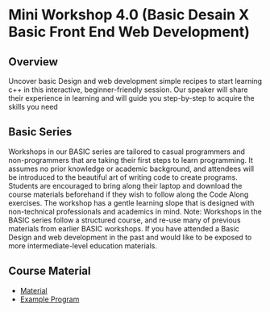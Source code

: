 # Mini Workshop 4.0 (Basic Desain X Basic Front End Web Development)

## Overview
Uncover basic Design and web development simple recipes to start learning c++ in this interactive, beginner-friendly session.
Our speaker will share their experience in learning and will guide you step-by-step to acquire the skills you need 

## Basic Series
Workshops in our BASIC series are tailored to casual programmers and non-programmers that are taking their first steps to learn programming. It assumes no prior knowledge or academic background, and attendees will be introduced to the beautiful art of writing code to create programs.
Students are encouraged to bring along their laptop and download the course materials beforehand if they wish to follow along the Code Along exercises. The workshop has a gentle learning slope that is designed with non-technical professionals and academics in mind.
Note: Workshops in the BASIC series follow a structured course, and re-use many of previous materials from earlier BASIC workshops. If you have attended a Basic Design and web development in the past and would like to be exposed to more intermediate-level education materials.

## Course Material

* [Material](https://bit.ly/ToolsWWD1_IRC)
* [Example Program](https://www.w3schools.com/)
